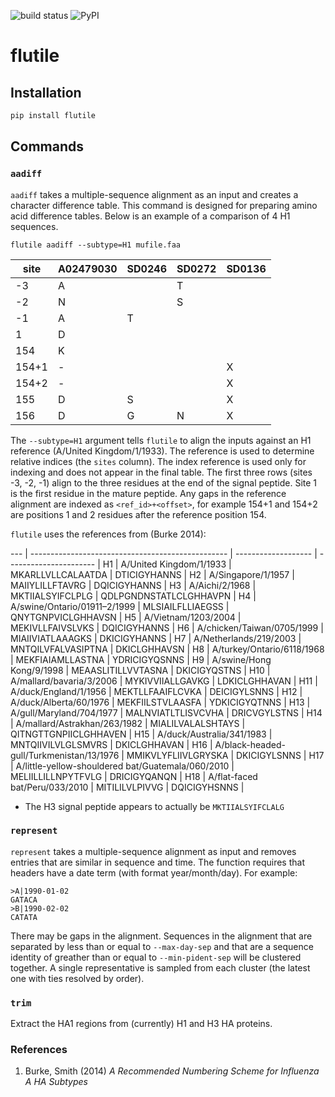 ![build status](https://github.com/flu-crew/flutile/actions/workflows/python-app.yml/badge.svg)
![PyPI](https://img.shields.io/pypi/v/flutile.svg)

# flutile

## Installation

``` sh
pip install flutile
```

## Commands

### `aadiff`

`aadiff` takes a multiple-sequence alignment as an input and creates a
character difference table. This command is designed for preparing amino acid
difference tables. Below is an example of a comparison of 4 H1 sequences.

`flutile aadiff --subtype=H1 mufile.faa`

| site  | A02479030 | SD0246 | SD0272 | SD0136 |
| ----  | --------- | ------ | -------| ------ |
| -3    | A         |        | T      |        |
| -2    | N         |        | S      |        |
| -1    | A         | T      |        |        |
| 1     | D         |        |        |        |
| 154   | K         |        |        |        |
| 154+1 | -         |        |        | X      |
| 154+2 | -         |        |        | X      |
| 155   | D         | S      |        | X      |
| 156   | D         | G      | N      | X      |

The `--subtype=H1` argument tells `flutile` to align the inputs against an H1
reference (A/United Kingdom/1/1933). The reference is used to determine
relative indices (the `sites` column). The index reference is used only for
indexing and does not appear in the final table. The first three rows (sites
-3, -2, -1) align to the three residues at the end of the signal peptide. Site
1 is the first residue in the mature peptide. Any gaps in the reference
alignment are indexed as `<ref_id>+<offset>`, for example 154+1 and 154+2 are
positions 1 and 2 residues after the reference position 154.

`flutile` uses the references from (Burke 2014):

--- | ------------------------------------------------- | ------------------- | ---------------------- |
H1  | A/United Kingdom/1/1933                           | MKARLLVLLCALAATDA   | DTICIGYHANNS           |
H2  | A/Singapore/1/1957                                | MAIIYLILLFTAVRG     | DQICIGYHANNS           |
H3  | A/Aichi/2/1968                                    | MKTIIALSYIFCLPLG    | QDLPGNDNSTATLCLGHHAVPN |
H4  | A/swine/Ontario/01911–2/1999                      | MLSIAILFLLIAEGSS    | QNYTGNPVICLGHHAVSN     |
H5  | A/Vietnam/1203/2004                               | MEKIVLLFAIVSLVKS    | DQICIGYHANNS           |
H6  | A/chicken/Taiwan/0705/1999                        | MIAIIVIATLAAAGKS    | DKICIGYHANNS           |
H7  | A/Netherlands/219/2003                            | MNTQILVFALVASIPTNA  | DKICLGHHAVSN           |
H8  | A/turkey/Ontario/6118/1968                        | MEKFIAIAMLLASTNA    | YDRICIGYQSNNS          |
H9  | A/swine/Hong Kong/9/1998                          | MEAASLITILLVVTASNA  | DKICIGYQSTNS           |
H10 | A/mallard/bavaria/3/2006                          | MYKIVVIIALLGAVKG    | LDKICLGHHAVAN          |
H11 | A/duck/England/1/1956                             | MEKTLLFAAIFLCVKA    | DEICIGYLSNNS           |
H12 | A/duck/Alberta/60/1976                            | MEKFIILSTVLAASFA    | YDKICIGYQTNNS          |
H13 | A/gull/Maryland/704/1977                          | MALNVIATLTLISVCVHA  | DRICVGYLSTNS           |
H14 | A/mallard/Astrakhan/263/1982                      | MIALILVALALSHTAYS   | QITNGTTGNPIICLGHHAVEN  |
H15 | A/duck/Australia/341/1983                         | MNTQIIVILVLGLSMVRS  | DKICLGHHAVAN           |
H16 | A/black-headed-gull/Turkmenistan/13/1976          | MMIKVLYFLIIVLGRYSKA | DKICIGYLSNNS           |
H17 | A/little-yellow-shouldered bat/Guatemala/060/2010 | MELIILLILLNPYTFVLG  | DRICIGYQANQN           |
H18 | A/flat-faced bat/Peru/033/2010                    | MITILILVLPIVVG      | DQICIGYHSNNS           |

 * The H3 signal peptide appears to actually be `MKTIIALSYIFCLALG`

### `represent`

`represent` takes a multiple-sequence alignment as input and removes entries
that are similar in sequence and time. The function requires that headers have
a date term (with format year/month/day). For example:

```
>A|1990-01-02
GATACA
>B|1990-02-02
CATATA
```

There may be gaps in the alignment. Sequences in the alignment that are
separated by less than or equal to `--max-day-sep` and that are a sequence
identity of greather than or equal to `--min-pident-sep` will be clustered
together. A single representative is sampled from each cluster (the latest one
with ties resolved by order).


### `trim`

Extract the HA1 regions from (currently) H1 and H3 HA proteins.

### References

  1. Burke, Smith (2014) *A Recommended Numbering Scheme for Influenza A HA Subtypes*
